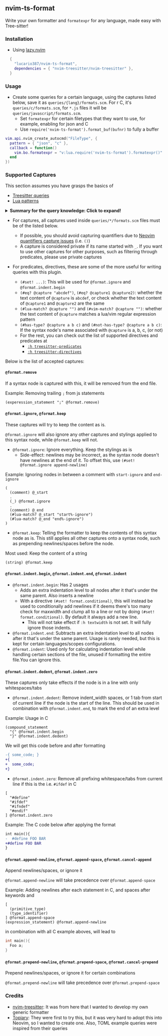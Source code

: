 ## nvim-ts-format

Write your own formatter and `formatexpr` for any language, made easy with Tree-sitter!

### Installation

- Using [lazy.nvim]
```lua
  { 
    "lucario387/nvim-ts-format",
    dependencies = { "nvim-treesitter/nvim-treesitter" },
  }
```


### Usage

- Create some queries for a certain language, using the captures listed below, save it as `queries/{lang}/formats.scm`. For r C, it's `queries/c/formats.scm`, for `*.js` files it will be `queries/javascript/formats.scm`.
  - Set `formatexpr` for certain filetypes that they want to use, for example, enabling for json and C
  - Use `require('nvim-ts-format').format_buf(bufnr)` to fully a buffer
```lua
vim.api.nvim_create_autocmd("FileType", {
  pattern = { "json", "c" },
  callback = function()
    vim.bo.formatexpr = "v:lua.require('nvim-ts-format').formatexpr()"
  end
})
```

### Supported Captures

This section assumes you have grasps the basics of 
- [Treesitter queries]
- [Lua patterns]


<details><summary> <b>Summary for the query knowledge: Click to expand!</b></summary>
A query will be used 
</details>

- For captures, all captures used inside `queries/*/formats.scm` files must be of the listed below.
  - If possible, you should avoid capturing quantifiers due to [Neovim quantifiers capture issues] (i.e. `()`)
  - A capture is considered private if its name started with `_`.  If you want to use other captures for other purposes, such as filtering through predicates, please use private captures

- For predicates, directives, these are some of the more useful for writing queries with this plugin.
  - `(#set! ...)`: This will be used for `@format.ignore` and `@format.indent.begin`
  - `(#eq? @capture "abcdef")`, `(#eq? @capture1 @capture2)`: whether the text content of `@capture` is `abcdef`, or check whether the text content of `@capture1` and `@capture2` are the same
  - `(#lua-match? @capture "")` and `(#vim-match? @capture "")`: whether the text content of `@capture` matches a lua/vim regular expression pattern
  - `(#has-type? @capture a b c)` and `(#not-has-type? @capture a b c)`: If the syntax node's name associated with `@capture` is a, b, c, (or not)
  - For the rest, you can check out the list of supported directives and predicates at 
    - [`:h treesitter-predicates`](https://neovim.io/doc/user/treesitter.html#treesitter-predicates) 
    - [`:h treesitter-directives`](https://neovim.io/doc/user/treesitter.html#treesitter-directives)


Below is the list of accepted captures:

#### `@format.remove`

If a syntax node is captured with this, it will be removed from the end file.

Example: Removing trailing `;` from js statements
```query
(experession_statement ";" @format.remove)
```

#### `@format.ignore`, `@format.keep`

These captures will try to keep the content as is. 

`@format.ignore` will also ignore any other captures and stylings applied to this syntax node, while `@format.keep` will not.

- `@format.ignore`: Ignore everything. Keep the stylings as is
  - Side-effect: newlines may be incorrect, as the syntax node doesn't have newlines at the end of it. To offset this, use `(#set! @format.ignore append-newline)`

Example: Ignoring nodes in between a comment with `start-ignore` and `end-ignore`

```query
(
  (comment) @_start
  .
  (_) @format.ignore
  .
  (comment) @_end
  (#lua-match? @_start "start%-ignore")
  (#lua-match? @_end "end%-ignore")
)
```

- `@format.keep`: Telling the formatter to keep the contents of this syntax node as is. This still applies all other captures onto a syntax node, such as prepending newlines/spaces before the node.

Most used: Keep the content of a string

```query
(string) @format.keep
```

#### `@format.indent.begin`, `@format.indent.end`, `@format.indent`

- `@format.indent.begin`: Has 2 usages
  - Adds an extra indentation level to all nodes after it that's under the same parent. Also inserts a newline
  - With a directive `(#set! format.conditional)`, this will instead be used to conditionally add newlines if it deems there's too many 
  check for maxwidth and clump all to a line or not by doing `(#set! format.conditional)`. By default it always add a new line.
    - This will not take effect if `:h textwidth` is not set. It will fully ignore those indents.
- `@format.indent.end`: Subtracts an extra indentation level to all nodes after it that's under the same parent. Usage is rarely needed, but this is kept for certain languages/scopes configurations.
- `@format.indent`: Used only for calculating indentation level while handling certain sections of the file, unused if formatting the entire file.You can ignore this.

#### `@format.indent.dedent`, `@format.indent.zero`

These captures only take effects if the node is in a line with only whitespaces/tabs

- `@format.indent.dedent`: Remove indent_width spaces, or 1 tab from start of current line if the node is the start of the line. This should be used in combination with `@format.indent.end`, to mark the end of an extra level

Example: Usage in C

```query
(compound_statement
  "{" @format.indent.begin
  "}" @format.indent.dedent)
```

We will get this code before and after formatting

```diff
-{ some_code; }
+{
+  some_code;
+}
```

- `@format.indent.zero`: Remove all prefixing whitespace/tabs from current line if this is the 
i.e. `#ifdef` in C

```query
[
  "#define"
  "#ifdef"
  "#ifndef"
  "#endif"
] @format.indent.zero
```

Example: The C code below after applying the format
```diff
int main(){
-  #define FOO BAR
+#define FOO BAR
}
```


#### `@format.append-newline`, `@format.append-space`, `@format.cancel-append`

Append newlines/spaces, or ignore it

`@format.append-newline` will take precedence over `@format.append-space`

Example: Adding newlines after each statement in C, and spaces after keywords and 
```query
[
  (primitive_type)
  (type_identifier)
] @format.append-space
(expression_statement) @format.append-newline
```



in combination with all C example aboves, will lead to
```c
int main(){
  Foo a;
}
```

#### `@format.prepend-newline`, `@format.prepend-space`, `@format.cancel-prepend`

Prepend newlines/spaces, or ignore it for certain combinations

`@format.prepend-newline` will take precedence over `@format.prepend-space`


### 


### Credits
- [nvim-treesitter](https://github.com/nvim-treesitter/nvim-treesitter): It was from here that I wanted to develop my own generic formatter
- [Topiary](https://github.com/tweag/topiary): They were first to try this, but it was very hard to adopt this into Neovim, so I wanted to create one. Also, TOML example queries were inspired from their queries


[Neovim quantifiers capture issues]: https://github.com/neovim/neovim/pull/24738
[Treesitter queries]: https://tree-sitter.github.io/tree-sitter/using-parsers#pattern-matching-with-queries
[Lua patterns]: https://www.lua.org/pil/20.2.html
[lazy.nvim]: https://github.com/folke/lazy.nvim
